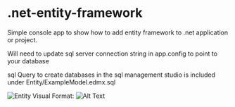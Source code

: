 # .net-entity-framework

Simple console app to show how to add entity framework to .net application or project.

Will need to update sql server connection string in app.config to point to your database 

sql Query to create databases in the sql management studio is included under Entity/ExampleModel.edmx.sql


![Entity Visual](https://www.dropbox.com/s/hh6jsqf5ppalirv/entity.PNG?dl=0)
Format: ![Alt Text](url)
